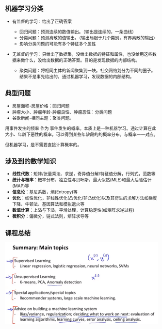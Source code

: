 ## 机器学习分类
* 有监督的学习：给出了正确答案
  * 回归问题：预测连续的数值输出。（输出是连续的，一条曲线）
  * 分类问题：预测离散的值输出。（输出局限于几个类别，有界离散的输出）
  * 影响分类问题的可能有多个特征多个属性

* 无监督的学习：只给出了数据集，没给出数据的特征和属性，也没给用这些数据来做什么，没给出数据的正确答案。目的是发现数据的内部结构。
  * 聚类问题：将相同主体的新闻聚集到一块。社交网络划分为不同的圈子。结果不是事先给出的，通过机器学习，发现数据的内部结构。


## 典型问题

* 房屋面积-房屋价格：回归问题
* 肿瘤大小、肿瘤年龄-肿瘤良性、肿瘤恶性：分类问题
* 谷歌新闻-相同主题：聚类问题。


用事件发生的频率 作为 事件发生的概率。本质上是一种机器学习。通过计算在此大小、年龄下恶性的概率，可以得到某些年龄段的的概率分布。与概率一一对应。

但机器学习，是不需要直接计算概率的。

## 涉及到的数学知识
<ul>
  <li><b>线性代数</b>：矩阵/张量乘法、求逆，奇异值分解/特征值分解，行列式，范数等</li>
  <li><b>统计与概率</b>：概率分布，独立性与贝叶斯，最大似然(MLE)和最大后验估计(MAP)等</li>
  <li><b>信息论</b>：基尼系数，熵(Entropy)等</li>
  <li><b>优化</b>：线性优化，非线性优化(凸优化/非凸优化)以及其衍生的求解方法如梯度下降、牛顿法、基因算法和模拟退火等</li>
  <li><b>数值计算</b>：上溢与下溢，平滑处理，计算稳定性(如矩阵求逆过程)</li>
  <li><b>微积分</b>：偏微分，链式法则，矩阵求导等</li>
</ul>


## 课程总结

![](./img/课程总结.png)